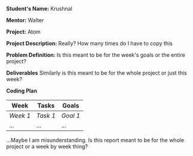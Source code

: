 **Student's Name:** Krushnal

**Mentor:** Walter

**Project:** Atom

**Project Description:** Really? How many times do I have to copy this

**Problem Definition:** Is this meant to be for the week's goals or the entire project?

**Deliverables** Similarly is this meant to be for the whole project or just this week? 

**Coding Plan**

| Week | Tasks | Goals |
|------|-------|-------|
| _Week 1_ | _Task 1_ | _Goal 1_ |
| ... | ... | ... |

...Maybe I am misunderstanding. Is this report meant to be for the whole project or a week by week thing?
